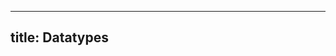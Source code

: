 <!--

DO NOT EDIT THIS FILE

Edit exercises/w_sol/datatypes/index.md, and run
make exercises/wo_sol/datatypes/index.md
instead.
-->

---
title: Datatypes
---